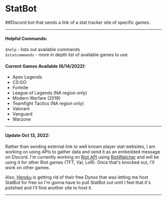 # StatBot
##Discord bot that sends a link of a stat tracker site of specific games.

---

#### Helpful Commands:
`$help` - lists out available commands  
`$statcommands` - more in depth list of available games to use

#### Current Games Available (6/14/2022):
- Apex Legends  
- CS:GO  
- Fortnite  
- League of Legends (NA region only)  
- Modern Warfare (2019)  
- Teamfight Tactics (NA region only)  
- Valorant  
- Vanguard  
- Warzone  

---

#### Update Oct 13, 2022:
Rather than sending external link to well known player stat websites, I am working on using APIs to gather data and send it as an embedded message on Discord. I'm currently working on [Riot API](https://developer.riotgames.com/) using [RiotWatcher](https://riot-watcher.readthedocs.io/en/latest/) and will be using it for other Riot games (TFT, Val, LoR). Once that's knocked out, I'll work on other games.

Also, [Heroku](https://www.heroku.com/) is getting rid of their free Dynos that was letting me host StatBot for free so I'm gonna have to pull StatBot out until I feel that it's polished and I'll find another site to host it.

---
